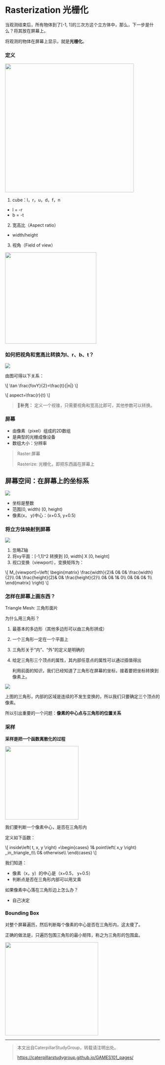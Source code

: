 # Rasterization 光栅化

当观测结束后，所有物体到了[-1, 1]的三次方这个立方体中，那么，下一步是什么？将其放在屏幕上。

将观测的物体在屏幕上显示，就是**光栅化**。

### 定义

<img src="../assets/观察.jpg" title="" alt="" width="419">

1. cube：l，r，u，d，f，n
- l = -r
- b = -t
2. 宽高比（Aspect ratio）
- width/height
3. 视角（Field of view）

<img src="../assets/%E8%A7%86%E8%A7%92.jpg" title="" alt="" width="297">

### 如何把视角和宽高比转换为l、r、b、t？

![](../assets/视角转换.jpg)

由图可得以下关系：

\\[
\tan \frac{fovY}{2}=\frac{t}{|n|}
\\]

\\[
aspect=\frac{r}{t}
\\]

> **&#x1F4CC;补充：** 定义一个视锥，只需要视角和宽高比即可，其他参数可以转换。

### 屏幕

- 由像素（pixel）组成的2D数组
- 是典型的光栅成像设备
- 数组大小：分辨率

> Raster:屏幕
> 
> Rasterize: 光栅化，即把东西画在屏幕上

## 屏幕空间：在屏幕上的坐标系

![](../assets/屏幕坐标.jpg)

- 坐标是整数
- 范围[0, width)  [0, height)
- 像素(x， y)中心：(x+0.5, y+0.5)

### 将立方体映射到屏幕

![](../assets/屏幕映射.jpg)

1. 忽略Z轴
2. 将xy平面：[-1,1]^2 转换到 [0, width] X [0, height]
3. 视口变换（viewport），变换矩阵为：

\\[
M_{viewport}=\left( \begin{matrix}
    \frac{width}{2}&        0&        0&        \frac{width}{2}\\\\
    0&        \frac{height}{2}&        0&        \frac{height}{2}\\\\
    0&        0&        1&        0\\\\
    0&        0&        0&        1\\\\
\end{matrix} \right) 
\\]

### 怎样在屏幕上画东西？

Triangle Mesh: 三角形面片

为什么用三角形？

1. 最基本的多边形（其他多边形可以由三角形拼成）

2. 一个三角形一定在一个平面上

3. 三角形关于“内”、“外”的定义是明确的

4. 给定三角形三个顶点的属性，其内部任意点的属性可以通过插值得出
   
   利用前面的知识，我们已经知道了三角形在屏幕的坐标，接着要把坐标转换到像素上。

![](../assets/坐标到像素.jpg)

上图的三角形，内部的区域是连续的不发生变换的，所以我们只要确定三个顶点的像素。

所以引出重要的一个问题：**像素的中心点与三角形的位置关系**

### 采样

**采样是把一个函数离散化的过程**

<img src="../assets/三角形.jpg" title="" alt="" width="239">

我们要判断一个像素中心，是否在三角形内

定义如下函数：

\\[
inside\left( t, x, y \right) =\begin{cases}
    1&        point\left( x,y \right) \,\,in\,\,triangle\,\,t\\\\
    0&        otherwise\\\\
\end{cases}
\\]

我们知道：

- 像素（x，y）的中心是（x+0.5， y+0.5）
- 判断点是否在三角形内部可以用叉乘

如果像素中心落在三角形边上怎么办？

- 自己决定

### Bounding Box

对整个屏幕遍历，然后判断每个像素的中心是否在三角形内，这太傻了。

正确的做法是，只遍历包围三角形的最小矩阵，称之为三角形的包围盒。

<img src="../assets/包围盒.jpg" title="" alt="" width="303">




-----------------------------
> 本文出自CaterpillarStudyGroup，转载请注明出处。
>
> https://caterpillarstudygroup.github.io/GAMES101_pages/